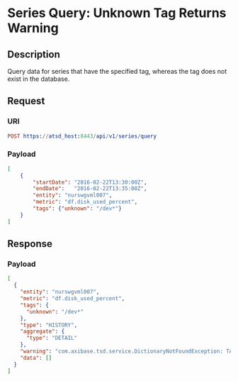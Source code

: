 # Series Query: Unknown Tag Returns Warning

## Description

Query data for series that have the specified tag, whereas the tag does not exist in the database. 

## Request

### URI

```elm
POST https://atsd_host:8443/api/v1/series/query
```

### Payload

```json
[
    {
        "startDate": "2016-02-22T13:30:00Z",
        "endDate":   "2016-02-22T13:35:00Z",
        "entity": "nurswgvml007",
        "metric": "df.disk_used_percent",
        "tags": {"unknown": "/dev*"}
    }
]
```

## Response

### Payload

```json
[
  {
    "entity": "nurswgvml007",
    "metric": "df.disk_used_percent",
    "tags": {
      "unknown": "/dev*"
    },
    "type": "HISTORY",
    "aggregate": {
      "type": "DETAIL"
    },
    "warning": "com.axibase.tsd.service.DictionaryNotFoundException: TAG_KEY not found for name: 'unknown'",
    "data": []
  }
]
```
